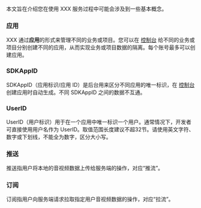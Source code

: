 本文旨在介绍您在使用 XXX 服务过程中可能会涉及到一些基本概念。

### 应用

XXX 通过**应用**的形式来管理不同的业务或项目。您可以在 [控制台](https://xxx) 给不同的业务或项目分别创建不同的应用，从而实现业务或项目数据的隔离。每个账号最多可以创建应用。

### SDKAppID

SDKAppID（应用标识/应用 ID）是后台用来区分不同应用的唯一标识，在 [控制台](https://xxx) 创建应用时自动生成。不同 SDKAppID 之间的数据不互通。

### UserID

UserID（用户标识）用于在一个应用中唯一标识一个用户。通常情况下，开发者可直接使用用户名作为 UserID。取值范围长度建议不超32节。请使用英文字符、数字或下划线，不能全为数字，区分大小写。

### 推送

推送指用户将本地的音视频数据上传给服务端的操作，对应“推流”。

### 订阅

订阅指用户向服务端请求拉取指定用户音视频数据的操作，对应“拉流”。
